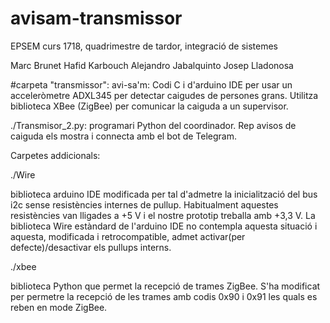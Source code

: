 # avisam-transmissor
EPSEM curs 1718, quadrimestre de tardor, integració de sistemes

Marc Brunet Hafid Karbouch Alejandro Jabalquinto Josep Lladonosa

#carpeta "transmissor": avi-sa'm: Codi C i d'arduino IDE per usar un acceleròmetre ADXL345 per detectar caigudes de persones grans. Utilitza biblioteca XBee (ZigBee) per comunicar la caiguda a un supervisor.

./Transmisor_2.py: programari Python del coordinador. Rep avisos de caiguda els mostra i connecta amb el bot de Telegram.


Carpetes addicionals:

./Wire

biblioteca arduino IDE modificada per tal d'admetre la inicialització del bus i2c sense resistències internes de pullup. Habitualment aquestes resistències van lligades a +5 V i el nostre prototip treballa amb +3,3 V. La biblioteca Wire estàndard de l'arduino IDE no contempla aquesta situació i aquesta, modificada i retrocompatible, admet activar(per defecte)/desactivar els pullups interns.

./xbee

biblioteca Python que permet la recepció de trames ZigBee. S'ha modificat per permetre la recepció de les trames amb codis 0x90 i 0x91 les quals es reben en mode ZigBee.

